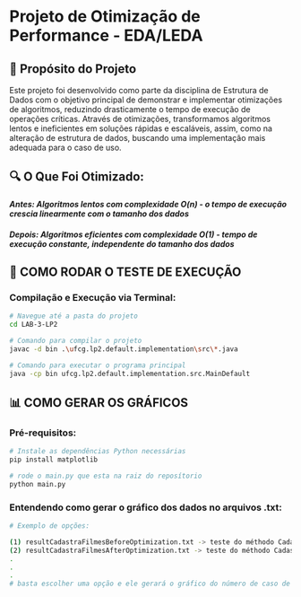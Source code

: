 # Projeto de Otimização de Performance - EDA/LEDA
## 🎯 Propósito do Projeto
Este projeto foi desenvolvido como parte da disciplina de Estrutura de Dados com o objetivo principal de demonstrar e implementar otimizações de algoritmos, reduzindo drasticamente o tempo de execução de operações críticas. Através de otimizações, transformamos algoritmos lentos e ineficientes em soluções rápidas e escaláveis, assim, como na alteração de estrutura de dados, buscando uma implementação mais adequada para o caso de uso.
## 🔍 O Que Foi Otimizado:

#### *Antes: Algoritmos lentos com complexidade O(n) - o tempo de execução crescia linearmente com o tamanho dos dados*
#### *Depois: Algoritmos eficientes com complexidade O(1) - tempo de execução constante, independente do tamanho dos dados*

## 🧪 COMO RODAR O TESTE DE EXECUÇÃO

### Compilação e Execução via Terminal:

```bash
# Navegue até a pasta do projeto
cd LAB-3-LP2

# Comando para compilar o projeto
javac -d bin .\ufcg.lp2.default.implementation\src\*.java

# Comando para executar o programa principal
java -cp bin ufcg.lp2.default.implementation.src.MainDefault
````

## 📊 COMO GERAR OS GRÁFICOS

### Pré-requisitos:
```bash
# Instale as dependências Python necessárias
pip install matplotlib

# rode o main.py que esta na raiz do reposítorio
python main.py
````

### Entendendo como gerar o gráfico dos dados no arquivos .txt:

````bash
# Exemplo de opções:

(1) resultCadastraFilmesBeforeOptimization.txt -> teste do méthodo Cadastra Filme antes da otimização {O(n)}
(2) resultCadastraFilmesAfterOptimization.txt -> teste do méthodo Cadastra Filme depois da otimização {O(1)}
.
.
.
# basta escolher uma opção e ele gerará o gráfico do número de caso de entrada de dados e seus tempos de execução
````
